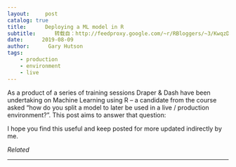 ```yaml
---
layout:     post
catalog: true
title:      Deploying a ML model in R
subtitle:      转载自：http://feedproxy.google.com/~r/RBloggers/~3/KwqzD4bQO7w/
date:      2019-08-09
author:      Gary Hutson
tags:
    - production
    - environment
    - live
---
```






As a product of a series of training sessions Draper & Dash have been undertaking on Machine Learning using R – a candidate from the course asked “how do you split a model to later be used in a live / production environment?”. This post aims to answer that question:

I hope you find this useful and keep posted for more updated indirectly by me. 


*Related*






---

